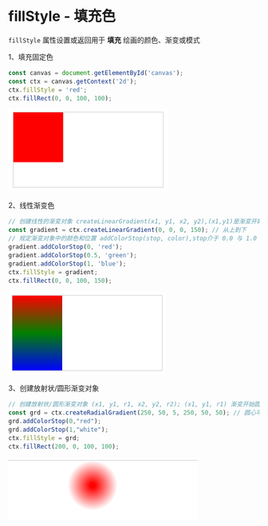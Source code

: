 # fillStyle - 填充色

`fillStyle` 属性设置或返回用于 **填充** 绘画的颜色、渐变或模式

1、填充固定色
```js
const canvas = document.getElementById('canvas');
const ctx = canvas.getContext('2d');
ctx.fillStyle = 'red';
ctx.fillRect(0, 0, 100, 100);
```
![填充固定色](/static/canvas/fillStyle1.png)

2、线性渐变色
```js
// 创建线性的渐变对象 createLinearGradient(x1, y1, x2, y2),(x1,y1)是渐变开始坐标,(x2,y2)是渐变结束坐标，这两个坐标同时也指明了渐变的方向
const gradient = ctx.createLinearGradient(0, 0, 0, 150); // 从上到下
// 规定渐变对象中的颜色和位置 addColorStop(stop, color),stop介于 0.0 与 1.0 之间的值，表示渐变中开始与结束之间的位置
gradient.addColorStop(0, 'red');
gradient.addColorStop(0.5, 'green');
gradient.addColorStop(1, 'blue');
ctx.fillStyle = gradient;
ctx.fillRect(0, 0, 100, 150);
```
![线性渐变](/static/canvas/fillstyle2.png)

3、创建放射状/圆形渐变对象
```js
// 创建放射状/圆形渐变对象 (x1, y1, r1, x2, y2, r2); (x1, y1, r1) 渐变开始圆的坐标与半径，(x2, y2, r2) 渐变结束圆的坐标与半径
const grd = ctx.createRadialGradient(250, 50, 5, 250, 50, 50); // 圆心可以不重合
grd.addColorStop(0,"red");
grd.addColorStop(1,"white");
ctx.fillStyle = grd;
ctx.fillRect(200, 0, 100, 100);
```
![径向渐变](/static/canvas/fillstyle3.png)